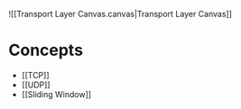 ![[Transport Layer Canvas.canvas|Transport Layer Canvas]]
# Concepts

- [[TCP]]
- [[UDP]]
- [[Sliding Window]]
